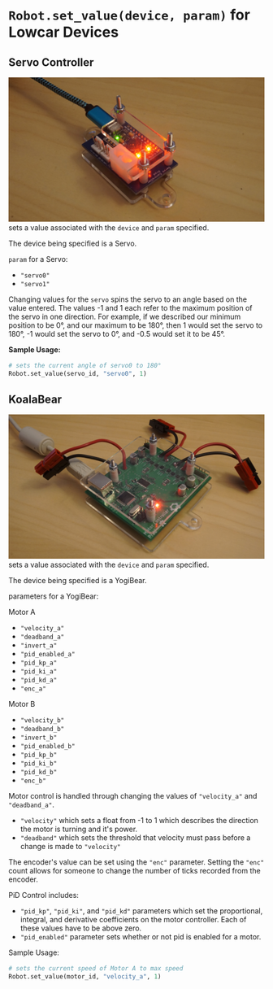 # `Robot.set_value(device, param)` for Lowcar Devices

## Servo Controller

![Servo Controller](https://raw.githubusercontent.com/pioneers/runtime-docs/master/device-pics/ServoControl.JPG)
sets a value associated with the `device` and `param` specified.

The device being specified is a Servo.

`param` for a Servo:

- `"servo0"`
- `"servo1"`

Changing values for the `servo` spins the servo to an angle based on the value entered. The values -1 and 1 each refer to the maximum position of the servo in one direction. For example, if we described our minimum position to be 0°, and our maximum to be 180°, then 1 would set the servo to 180°, -1 would set the servo to 0°, and -0.5 would set it to be 45°.

**Sample Usage:**

```py
# sets the current angle of servo0 to 180°
Robot.set_value(servo_id, "servo0", 1)
```

## KoalaBear

![KoalaBear](https://raw.githubusercontent.com/pioneers/runtime-docs/master/device-pics/KoalaBear.JPG)
sets a value associated with the `device` and `param` specified.

The device being specified is a YogiBear.

parameters for a YogiBear:

Motor A

- `"velocity_a"`
- `"deadband_a"`
- `"invert_a"`
- `"pid_enabled_a"`
- `"pid_kp_a"`
- `"pid_ki_a"`
- `"pid_kd_a"`
- `"enc_a"`

Motor B

- `"velocity_b"`
- `"deadband_b"`
- `"invert_b"`
- `"pid_enabled_b"`
- `"pid_kp_b"`
- `"pid_ki_b"`
- `"pid_kd_b"`
- `"enc_b"`

Motor control is handled through changing the values of `"velocity_a"` and `"deadband_a"`.

- `"velocity"` which sets a float from -1 to 1 which describes the direction the motor is turning and it's power.
- `"deadband"` which sets the threshold that velocity must pass before a change is made to `"velocity"`

The encoder's value can be set using the `"enc"` parameter. Setting the `"enc"` count allows for someone to change the number of ticks recorded from the encoder.

PiD Control includes:

- `"pid_kp"`, `"pid_ki"`, and `"pid_kd"` parameters which set the proportional, integral, and derivative coefficients on the motor controller. Each of these values have to be above zero.
- `"pid_enabled"` parameter sets whether or not pid is enabled for a motor.

Sample Usage:

```py
# sets the current speed of Motor A to max speed
Robot.set_value(motor_id, "velocity_a", 1)
```
